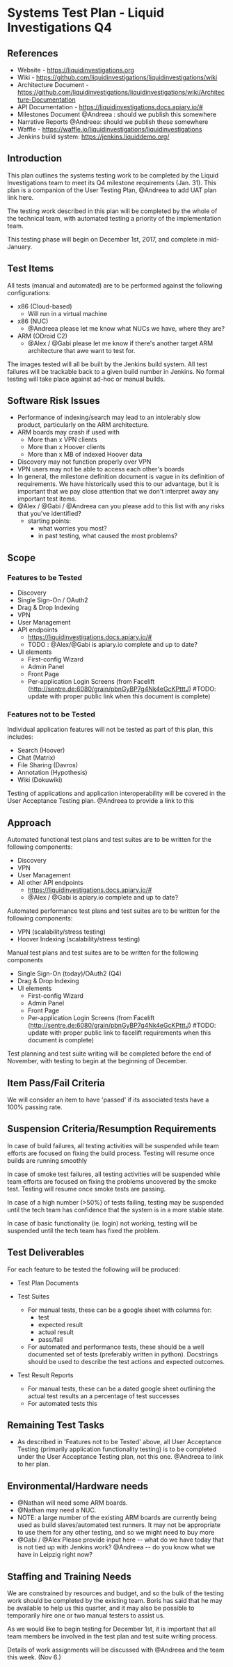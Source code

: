 # Systems Test Plan - Liquid Investigations Q4

## References
  - Website - https://liquidinvestigations.org
  - Wiki - https://github.com/liquidinvestigations/liquidinvestigations/wiki
  - Architecture Document - https://github.com/liquidinvestigations/liquidinvestigations/wiki/Architecture-Documentation
  - API Documentation - https://liquidinvestigations.docs.apiary.io/#
  - Milestones Document @Andreea : should we publish this somewhere
  - Narrative Reports @Andreea: should we publish these somewhere
  - Waffle - https://waffle.io/liquidinvestigations/liquidinvestigations
  - Jenkins build system: https://jenkins.liquiddemo.org/


## Introduction
  This plan outlines the systems testing work to be completed by the Liquid Investigations team to meet its Q4 milestone requirements (Jan. 31).
  This plan is a companion of the User Testing Plan, @Andreea to add UAT plan link here.

  The testing work described in this plan will be completed by the whole of the technical team, with automated testing a priority of the implementation team.

  This testing phase will begin on December 1st, 2017, and complete in mid-January.

## Test Items
All tests (manual and automated) are to be performed against the following configurations:
  - x86 (Cloud-based)
    - Will run in a virtual machine
  - x86 (NUC)
    - @Andreea please let me know what NUCs we have, where they are?
  - ARM (ODroid C2)
    - @Alex / @Gabi please let me know if there's another target ARM architecture that awe want to test for.

The images tested will all be built by the Jenkins build system. All test failures will be trackable back to a given build number in Jenkins. No formal testing will take place against ad-hoc or manual builds.


## Software Risk Issues

  - Performance of indexing/search may lead to an intolerably slow product, particularly on the ARM architecture.
  - ARM boards may crash if used with
    - More than x VPN clients
    - More than x Hoover clients
    - More than x MB of indexed Hoover data
  - Discovery may not function properly over VPN
  - VPN users may not be able to access each other's boards
  - In general, the milestone definition document is vague in its definition of requirements. We have historically used this to our advantage, but it is important that we pay close attention that we don't interpret away any important test items.
  - @Alex / @Gabi / @Andreea can you please add to this list with any risks that you've identified?
    - starting points:
      - what worries you most?
      - in past testing, what caused the most problems?


## Scope

### Features to be Tested

  - Discovery
  - Single Sign-On / OAuth2
  - Drag & Drop Indexing
  - VPN
  - User Management
  - API endpoints
    - https://liquidinvestigations.docs.apiary.io/#
    - TODO : @Alex/@Gabi is apiary.io complete and up to date?
  - UI elements
    - First-config Wizard
    - Admin Panel
    - Front Page
    - Per-application Login Screens (from Facelift (http://sentre.de:6080/grain/pbnGyBP7g4Nk4eGcKPtttJ) #TODO: update with proper public link when this document is complete)

### Features not to be Tested

Individual application features will not be tested as part of this plan, this includes:

  - Search (Hoover)
  - Chat (Matrix)
  - File Sharing (Davros)
  - Annotation (Hypothesis)
  - Wiki (Dokuwiki)

Testing of applications and application interoperability will be covered in the User Acceptance Testing plan. @Andreea to provide a link to this

## Approach

Automated functional test plans and test suites are to be written for the following components:
  - Discovery
  - VPN
  - User Management
  - All other API endpoints
    - https://liquidinvestigations.docs.apiary.io/#
    - @Alex / @Gabi is apiary.io complete and up to date?

Automated performance test plans and test suites are to be written for the following components:
 - VPN (scalability/stress testing)
 - Hoover Indexing (scalability/stress testing)

Manual test plans and test suites are to be written for the following components
  - Single Sign-On (today)/OAuth2 (Q4)
  - Drag & Drop Indexing
  - UI elements
    - First-config Wizard
    - Admin Panel
    - Front Page
    - Per-application Login Screens (from Facelift (http://sentre.de:6080/grain/pbnGyBP7g4Nk4eGcKPtttJ) #TODO: update with proper public link to facelift requirements when this document is complete)

Test planning and test suite writing will be completed before the end of November, with testing to begin at the beginning of December.

## Item Pass/Fail Criteria

We will consider an item to have 'passed' if its associated tests have a 100% passing rate.


## Suspension Criteria/Resumption Requirements

In case of build failures, all testing activities will be suspended while team efforts are focused on fixing the build process. Testing will resume once builds are running smoothly

In case of smoke test failures, all testing activities will be suspended while team efforts are focused on fixing the problems uncovered by the smoke test. Testing will resume once smoke tests are passing.

In case of a high number (>50%) of tests failing, testing may be suspended until the tech team has confidence that the system is in a more stable state.

In case of basic functionality (ie. login) not working, testing will be suspended until the tech team has fixed the problem.


## Test Deliverables

For each feature to be tested the following will be produced:

  - Test Plan Documents
  - Test Suites
    - For manual tests, these can be a google sheet with columns for:
      - test
      - expected result
      - actual result
      - pass/fail
    - For automated and performance tests, these should be a well documented set of tests (preferably written in python). Docstrings should be used to describe the test actions and expected outcomes.


  - Test Result Reports
    - For manual tests, these can be a dated google sheet outlining the actual test results an a percentage of test successes
    - For automated tests this


## Remaining Test Tasks
  - As described in 'Features not to be Tested' above, all User Acceptance Testing (primarily application functionality testing) is to be completed under the User Acceptance Testing plan, not this one. @Andreea to link to her plan.

## Environmental/Hardware needs
  - @Nathan will need some ARM boards.
  - @Nathan may need a NUC.
  - NOTE: a large number of the existing ARM boards are currently being used as build slaves/automated test runners. It may not be appropriate to use them for any other testing, and so we might need to buy more
  - @Gabi / @Alex Please provide input here -- what do we have today that is not tied up with Jenkins work? @Andreea -- do you know what we have in Leipzig right now?

## Staffing and Training Needs

We are constrained by resources and budget, and so the bulk of the testing work should be completed by the existing team. Boris has said that he may be available to help us this quarter, and it may also be possible to temporarily hire one or two manual testers to assist us.

As we would like to begin testing for December 1st, it is important that all team members be involved in the test plan and test suite writing process.

Details of work assignments will be discussed with @Andreea and the team this week. (Nov 6.)

